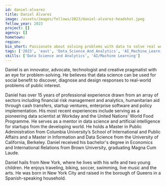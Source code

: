 ```yaml
---
id: daniel-alvarez
title: Daniel Alvarez
image: /assets/images/fellows/2023/daniel-alvarez-headshot.jpeg
fellow_year: 2023
project: []
agency: []
hometown: 
region: 
bio_short: Passionate about solving problems with data to solve real world problems of public interest.
tags: ['2023', 'east', 'Data_Science_And_Analytics', 'AI_Machine_Learning', 'active']
skills: ['Data Science and Analytics', 'AI/Machine Learning']
---
```


​Daniel is an innovator, advocate, technologist and creative pragmatist with an eye for problem-solving. He believes that data science can be used for social benefit to discover, diagnose and design responses to real-world problems of public interest. 

Daniel has over 15 years of professional experience drawn from an array of sectors including financial risk management and analytics, humanitarian aid through cash transfers, startup ventures, enterprise software and policy implementation. His most recent experiences include serving as a pioneering data scientist at Workday and the United Nations’ World Food Programme. He serves as a mentor in data science and artificial intelligence for startups from the developing world. He holds a Master in Public Administration from Columbia University’s School of International and Public Affairs and a Master in Information and Data Science from the University of California, Berkeley. Daniel received his bachelor's degree in Economics and International Relations from Brown University, graduating Magna Cum Laude.

Daniel hails from New York, where he lives with his wife and two young children. He enjoys traveling, biking, soccer, swimming, live music and the arts. He was born in New York City and raised in the borough of Queens in a Spanish-speaking household.